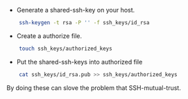 - Generate a shared-ssh-key on your host.

``` Bash
    ssh-keygen -t rsa -P '' -f ssh_keys/id_rsa
```

- Create a authorize file.

``` Bash
    touch ssh_keys/authorized_keys
```

- Put the shared-ssh-keys into authorized file

``` Bash
    cat ssh_keys/id_rsa.pub >> ssh_keys/authorized_keys
```

By doing these can slove the problem that SSH-mutual-trust.